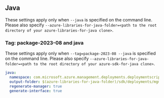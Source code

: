 ## Java

These settings apply only when `--java` is specified on the command line.
Please also specify `--azure-libraries-for-java-folder=<path to the root directory of your azure-libraries-for-java clone>`.

### Tag: package-2023-08 and java

These settings apply only when `--tag=package-2023-08 --java` is specified on the command line.
Please also specify `--azure-libraries-for-java-folder=<path to the root directory of your azure-sdk-for-java clone>`.

``` yaml $(tag) == 'package-2023-08' && $(java)
java:
  namespace: com.microsoft.azure.management.deployments.deploymentscripts.v2023_08_01
  output-folder: $(azure-libraries-for-java-folder)/sdk/deployments/mgmt-v2023_08_01
  regenerate-manager: true
  generate-interface: true
```
